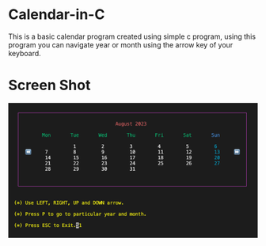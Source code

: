# Calendar-in-C
This is a basic calendar program created using simple c program, using this program you can navigate year or month using the arrow key of your keyboard.

 # Screen Shot

  ![Sample Portfolio](https://github.com/aboubiz/Calendar-in-C/blob/master/screenshot.png)
